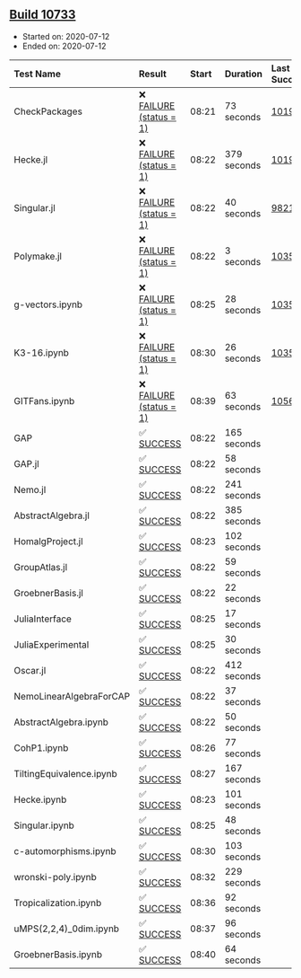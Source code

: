 ## [Build 10733](https://oscarci.mathematik.uni-kl.de/job/oscar/10733/)

* Started on: 2020-07-12
* Ended on: 2020-07-12

| Test Name    | Result | Start | Duration | Last Success | First Failure |
|:-------------|:-------|:------|:---------|:-------------|:--------------|
| CheckPackages | ❌ [FAILURE (status = 1)](https://oscarci.mathematik.uni-kl.de/job/oscar/10733/artifact/logs/build-10733/CheckPackages.log) | 08:21 | 73 seconds | [10197](https://oscarci.mathematik.uni-kl.de/job/oscar/10197/) | [10198](https://oscarci.mathematik.uni-kl.de/job/oscar/10198/) |
| Hecke.jl | ❌ [FAILURE (status = 1)](https://oscarci.mathematik.uni-kl.de/job/oscar/10733/artifact/logs/build-10733/Hecke.jl.log) | 08:22 | 379 seconds | [10197](https://oscarci.mathematik.uni-kl.de/job/oscar/10197/) | [10198](https://oscarci.mathematik.uni-kl.de/job/oscar/10198/) |
| Singular.jl | ❌ [FAILURE (status = 1)](https://oscarci.mathematik.uni-kl.de/job/oscar/10733/artifact/logs/build-10733/Singular.jl.log) | 08:22 | 40 seconds | [9821](https://oscarci.mathematik.uni-kl.de/job/oscar/9821/) | [9822](https://oscarci.mathematik.uni-kl.de/job/oscar/9822/) |
| Polymake.jl | ❌ [FAILURE (status = 1)](https://oscarci.mathematik.uni-kl.de/job/oscar/10733/artifact/logs/build-10733/Polymake.jl.log) | 08:22 | 3 seconds | [10356](https://oscarci.mathematik.uni-kl.de/job/oscar/10356/) | [10357](https://oscarci.mathematik.uni-kl.de/job/oscar/10357/) |
| g-vectors.ipynb | ❌ [FAILURE (status = 1)](https://oscarci.mathematik.uni-kl.de/job/oscar/10733/artifact/logs/build-10733/g-vectors.ipynb.log) | 08:25 | 28 seconds | [10356](https://oscarci.mathematik.uni-kl.de/job/oscar/10356/) | [10357](https://oscarci.mathematik.uni-kl.de/job/oscar/10357/) |
| K3-16.ipynb | ❌ [FAILURE (status = 1)](https://oscarci.mathematik.uni-kl.de/job/oscar/10733/artifact/logs/build-10733/K3-16.ipynb.log) | 08:30 | 26 seconds | [10356](https://oscarci.mathematik.uni-kl.de/job/oscar/10356/) | [10357](https://oscarci.mathematik.uni-kl.de/job/oscar/10357/) |
| GITFans.ipynb | ❌ [FAILURE (status = 1)](https://oscarci.mathematik.uni-kl.de/job/oscar/10733/artifact/logs/build-10733/GITFans.ipynb.log) | 08:39 | 63 seconds | [10566](https://oscarci.mathematik.uni-kl.de/job/oscar/10566/) | [10567](https://oscarci.mathematik.uni-kl.de/job/oscar/10567/) |
| GAP | ✅ [SUCCESS](https://oscarci.mathematik.uni-kl.de/job/oscar/10733/artifact/logs/build-10733/GAP.log) | 08:22 | 165 seconds |  |  |
| GAP.jl | ✅ [SUCCESS](https://oscarci.mathematik.uni-kl.de/job/oscar/10733/artifact/logs/build-10733/GAP.jl.log) | 08:22 | 58 seconds |  |  |
| Nemo.jl | ✅ [SUCCESS](https://oscarci.mathematik.uni-kl.de/job/oscar/10733/artifact/logs/build-10733/Nemo.jl.log) | 08:22 | 241 seconds |  |  |
| AbstractAlgebra.jl | ✅ [SUCCESS](https://oscarci.mathematik.uni-kl.de/job/oscar/10733/artifact/logs/build-10733/AbstractAlgebra.jl.log) | 08:22 | 385 seconds |  |  |
| HomalgProject.jl | ✅ [SUCCESS](https://oscarci.mathematik.uni-kl.de/job/oscar/10733/artifact/logs/build-10733/HomalgProject.jl.log) | 08:23 | 102 seconds |  |  |
| GroupAtlas.jl | ✅ [SUCCESS](https://oscarci.mathematik.uni-kl.de/job/oscar/10733/artifact/logs/build-10733/GroupAtlas.jl.log) | 08:22 | 59 seconds |  |  |
| GroebnerBasis.jl | ✅ [SUCCESS](https://oscarci.mathematik.uni-kl.de/job/oscar/10733/artifact/logs/build-10733/GroebnerBasis.jl.log) | 08:22 | 22 seconds |  |  |
| JuliaInterface | ✅ [SUCCESS](https://oscarci.mathematik.uni-kl.de/job/oscar/10733/artifact/logs/build-10733/JuliaInterface.log) | 08:25 | 17 seconds |  |  |
| JuliaExperimental | ✅ [SUCCESS](https://oscarci.mathematik.uni-kl.de/job/oscar/10733/artifact/logs/build-10733/JuliaExperimental.log) | 08:25 | 30 seconds |  |  |
| Oscar.jl | ✅ [SUCCESS](https://oscarci.mathematik.uni-kl.de/job/oscar/10733/artifact/logs/build-10733/Oscar.jl.log) | 08:22 | 412 seconds |  |  |
| NemoLinearAlgebraForCAP | ✅ [SUCCESS](https://oscarci.mathematik.uni-kl.de/job/oscar/10733/artifact/logs/build-10733/NemoLinearAlgebraForCAP.log) | 08:22 | 37 seconds |  |  |
| AbstractAlgebra.ipynb | ✅ [SUCCESS](https://oscarci.mathematik.uni-kl.de/job/oscar/10733/artifact/logs/build-10733/AbstractAlgebra.ipynb.log) | 08:22 | 50 seconds |  |  |
| CohP1.ipynb | ✅ [SUCCESS](https://oscarci.mathematik.uni-kl.de/job/oscar/10733/artifact/logs/build-10733/CohP1.ipynb.log) | 08:26 | 77 seconds |  |  |
| TiltingEquivalence.ipynb | ✅ [SUCCESS](https://oscarci.mathematik.uni-kl.de/job/oscar/10733/artifact/logs/build-10733/TiltingEquivalence.ipynb.log) | 08:27 | 167 seconds |  |  |
| Hecke.ipynb | ✅ [SUCCESS](https://oscarci.mathematik.uni-kl.de/job/oscar/10733/artifact/logs/build-10733/Hecke.ipynb.log) | 08:23 | 101 seconds |  |  |
| Singular.ipynb | ✅ [SUCCESS](https://oscarci.mathematik.uni-kl.de/job/oscar/10733/artifact/logs/build-10733/Singular.ipynb.log) | 08:25 | 48 seconds |  |  |
| c-automorphisms.ipynb | ✅ [SUCCESS](https://oscarci.mathematik.uni-kl.de/job/oscar/10733/artifact/logs/build-10733/c-automorphisms.ipynb.log) | 08:30 | 103 seconds |  |  |
| wronski-poly.ipynb | ✅ [SUCCESS](https://oscarci.mathematik.uni-kl.de/job/oscar/10733/artifact/logs/build-10733/wronski-poly.ipynb.log) | 08:32 | 229 seconds |  |  |
| Tropicalization.ipynb | ✅ [SUCCESS](https://oscarci.mathematik.uni-kl.de/job/oscar/10733/artifact/logs/build-10733/Tropicalization.ipynb.log) | 08:36 | 92 seconds |  |  |
| uMPS(2,2,4)_0dim.ipynb | ✅ [SUCCESS](https://oscarci.mathematik.uni-kl.de/job/oscar/10733/artifact/logs/build-10733/uMPS-2-2-4-_0dim.ipynb.log) | 08:37 | 96 seconds |  |  |
| GroebnerBasis.ipynb | ✅ [SUCCESS](https://oscarci.mathematik.uni-kl.de/job/oscar/10733/artifact/logs/build-10733/GroebnerBasis.ipynb.log) | 08:40 | 64 seconds |  |  |

